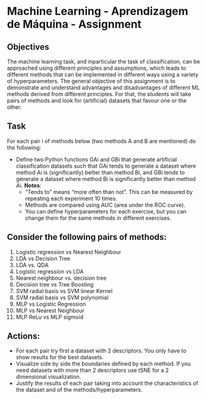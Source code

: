 # Machine Learning - Aprendizagem de Máquina - Assignment

## Objectives
The machine learning task, and inparticular the task of classification, can be approached using different principles and assumptions, which leads to different methods that can be implemented in different ways using a variety of hyperparameters. The general objective of this assignment is to demonstrate and understand advantages and disadvantages of different ML methods derived from different principles. For that, the students will take pairs of methods and look for (artificial) datasets that favour one or the other.

## Task
For each pair i of methods below (two methods A and B are mentioned) do the following:
+ Define two Python functions GAi and GBi that generate artificial classification datasets such that GAi tends to generate a dataset where method Ai is (significantly) better than method Bi, and GBi tends to generate a dataset where method Bi is significantly better than method Ai.
**Notes**: 
    - “Tends to” means “more often than not”. This can be measured by repeating each experiment 10 times. 
    - Methods are compared using AUC (area under the ROC curve). 
    - You can define hyperparameters for each exercise, but you can change them for the same methods in different exercises.

## Consider the following pairs of methods:
1. Logistic regression vs Nearest Neighbour
2. LDA vs Decision Tree
3. LDA vs. QDA
4. Logistic regression vs LDA
5. Nearest neighbour vs. decision tree
6. Decision tree vs Tree Boosting
7. SVM radial basis vs SVM linear Kernel
8. SVM radial basis vs SVM polynomial
9. MLP vs Logistic Regression
10. MLP vs Nearest Neighbour
11. MLP ReLu vs MLP sigmoid

## Actions:
+ For each pair try first a dataset with 2 descriptors. You only have to show results for the best datasets.
+ Visualize side by side the boundaries defined by each method. If you need datasets with more than 2 descriptors use tSNE for a 2 dimensional visualization.
+ Justify the results of each pair taking into account the characteristics of the dataset and of the methods/hyperparameters.
